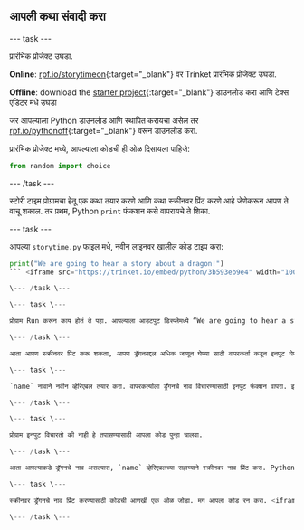 ## आपली कथा संवादी करा

\--- task \---

प्रारंभिक प्रोजेक्ट उघडा.

**Online**: [rpf.io/storytimeon](http://rpf.io/storytimeon){:target="_blank"} वर Trinket प्रारंभिक प्रोजेक्ट उघडा.

**Offline**: download the [starter project](http://rpf.io/p/en/storytime-go){:target="_blank"} डाउनलोड करा आणि टेक्स एडिटर मधे उघडा

जर आपल्याला Python डाउनलोड आणि स्थापित करायचा असेल तर [rpf.io/pythonoff](http://rpf.io/pythonoff){:target="_blank"} वरून डाउनलोड करा.

प्रारंभिक प्रोजेक्ट मध्ये, आपल्याला कोडची ही ओळ दिसायला पाहिजे:

```python
from random import choice
```

\--- /task \---

स्टोरी टाइम प्रोग्रामचा हेतू एक कथा तयार करणे आणि कथा स्क्रीनवर प्रिंट करणे आहे जेणेकरून आपण ते वाचू शकाल. तर प्रथम, Python `print` फंकशन कसे वापरायचे ते शिका.

\--- task \---

आपल्या `storytime.py` फाइल मधे, नवीन लाइनवर खालील कोड टाइप करा:

```python
print("We are going to hear a story about a dragon!")
``` <iframe src="https://trinket.io/embed/python/3b593eb9e4" width="100%" height="600" frameborder="0" marginwidth="0" marginheight="0" allowfullscreen mark="crwd-mark"></iframe> 

\--- /task \---

\--- task \---

प्रोग्राम Run करून काय होतं ते पहा. आपल्याला आउटपुट डिस्प्लेमध्ये “We are going to hear a story about a dragon!” हे शब्द दिसायला हवे.

\--- /task \---

आता आपण स्क्रीनवर प्रिंट करू शकता, आपण ड्रॅगनबद्दल अधिक जाणून घेण्या साठी वापरकर्ता कडून इनपुट घेण्यास तयार आहात.

\--- task \---

`name` नावाने नवीन व्हेरिएबल तयार करा. वापरकर्त्याला ड्रॅगनचे नाव विचारण्यासाठी इनपुट फंक्शन वापरा. इनपुट नाव नवीन `name` व्हेरिएबल मध्ये संचयित करा. <iframe src="https://trinket.io/embed/python/0de60dee6d" width="100%" height="600" frameborder="0" marginwidth="0" marginheight="0" allowfullscreen mark="crwd-mark"></iframe> 

\--- /task \---

\--- task \---

प्रोग्राम इनपुट विचारतो की नाही हे तपासण्यासाठी आपला कोड पुन्हा चालवा.

\--- /task \---

आता आपल्याकडे ड्रॅगनचे नाव असल्यास, `name` व्हेरिएबलच्या सहाय्याने स्क्रीनवर नाव प्रिंट करा. Python मध्ये, आपण स्ट्रिंगला एकत्र जोडण्यासाठी `+` ऑपरेटर वापरू शकता.

\--- task \---

स्क्रीनवर ड्रॅगनचे नाव प्रिंट करण्यासाठी कोडची आणखी एक ओळ जोडा. मग आपला कोड रन करा. <iframe src="https://trinket.io/embed/python/e651eca8ca" width="100%" height="600" frameborder="0" marginwidth="0" marginheight="0" allowfullscreen mark="crwd-mark"></iframe> 

\--- /task \---